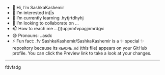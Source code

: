 - 👋 Hi, I’m SashkaKashemir
- 👀 I’m interested in)|s
- 🌱 I’m currently learning .hytjrtdhyhj
- 💞️ I’m looking to collaborate on ...
- 📫 How to reach me ...)))upjnmfvpagjnmrdgvi
- 😄 Pronouns: ..asdc
- ⚡ Fun fact: .fv
SashkaKashemir/SashkaKashemir is a ✨ special ✨ repository because its `README.md` (this file) appears on your GitHub profile.
You can click the Preview link to take a look at your changes.
---
fdvfsdg
